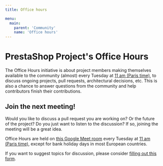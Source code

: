 ```yaml
---
title: Office hours

menu:
  main:
    parent: 'Community'
    name: 'Office hours'
---
```


# PrestaShop Project's Office Hours

The Office Hours initiative is about project members making themselves available to the community (almost) every Tuesday at [11 am (Paris time)](https://time.is/1100_in_Paris), to discuss ongoing projects, pull requests, architectural decisions, etc. This is also a chance to answer questions from the community and help contributors finish their contributions.

## Join the next meeting!

Would you like to discuss a pull request you are working on? Or the future of the project? Do you just want to listen to the discussion? If so, joining the meeting will be a great idea.

Office Hours are held on [this Google Meet room](https://meet.google.com/fer-hcgk-wti) every Tuesday at [11 am (Paris time)](https://time.is/1100_in_Paris), except for bank holiday days in most European countries.

If you want to suggest topics for discussion, please consider [filling out this form](https://forms.gle/2r7jPp5WxhFSUQme8).
